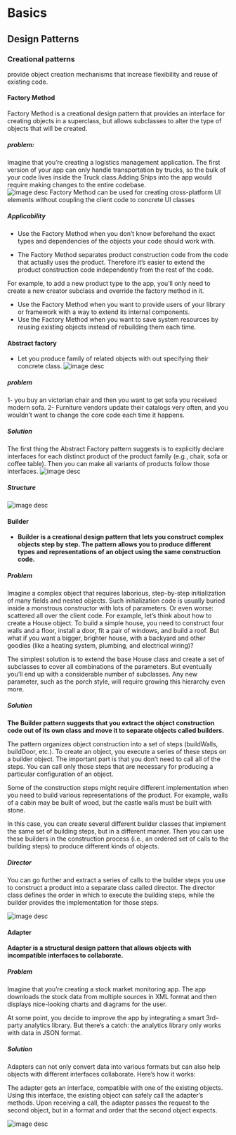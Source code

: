 # Basics
## Design Patterns
### Creational patterns
provide object creation mechanisms that increase flexibility and reuse of existing code.
#### Factory Method
Factory Method is a creational design pattern that provides an interface for creating objects in a superclass, but allows subclasses to alter the type of objects that will be created.

##### problem:
Imagine that you’re creating a logistics management application. The first version of your app can only handle transportation by trucks, so the bulk of your code lives inside the Truck class.Adding Ships into the app would require making changes to the entire codebase.    
![image desc](./imgs/factoryMethodStructure.png) 
Factory Method can be used for creating cross-platform UI elements without coupling the client code to concrete UI classes

##### Applicability
* Use the Factory Method when you don’t know beforehand the exact types and dependencies of the objects your code should work with.

* The Factory Method separates product construction code from the code that actually uses the product. Therefore it’s easier to extend  the product construction code independently from the rest of the code.

For example, to add a new product type to the app, you’ll only need to create a new creator subclass and override the factory method in it.

* Use the Factory Method when you want to provide users of your library or framework with a way to extend its internal components.
*  Use the Factory Method when you want to save system resources by reusing existing objects instead of rebuilding them each time.

#### Abstract factory
* Let you produce family of related objects with out specifying their concrete class.
![image desc](./imgs/ProductFamiliesAndTheirVariants.png)

##### problem
1- you buy an victorian chair and then you want to get sofa you received modern sofa.
2- Furniture vendors update their catalogs very often, and you wouldn’t want to change the core code each time it happens.

##### Solution
The first thing the Abstract Factory pattern suggests is to explicitly declare interfaces for each distinct product of the product family (e.g., chair, sofa or coffee table). Then you can make all variants of products follow those interfaces.
![image desc](./imgs/interfaceForEachDistinctProductFamily.png)
##### Structure
![image desc](./imgs/abstructClassStructure.png)

#### Builder
* **Builder is a creational design pattern that lets you construct complex objects step by step. The pattern allows you to produce different types and representations of an object using the same construction code.**
  
#####  Problem
Imagine a complex object that requires laborious, step-by-step initialization of many fields and nested objects. Such initialization code is usually buried inside a monstrous constructor with lots of parameters. Or even worse: scattered all over the client code.
For example, let’s think about how to create a House object. To build a simple house, you need to construct four walls and a floor, install a door, fit a pair of windows, and build a roof. But what if you want a bigger, brighter house, with a backyard and other goodies (like a heating system, plumbing, and electrical wiring)?

The simplest solution is to extend the base House class and create a set of subclasses to cover all combinations of the parameters. But eventually you’ll end up with a considerable number of subclasses. Any new parameter, such as the porch style, will require growing this hierarchy even more.

#####  Solution
**The Builder pattern suggests that you extract the object construction code out of its own class and move it to separate objects called builders.**

The pattern organizes object construction into a set of steps (buildWalls, buildDoor, etc.). To create an object, you execute a series of these steps on a builder object. The important part is that you don’t need to call all of the steps. You can call only those steps that are necessary for producing a particular configuration of an object.

Some of the construction steps might require different implementation when you need to build various representations of the product. For example, walls of a cabin may be built of wood, but the castle walls must be built with stone.

In this case, you can create several different builder classes that implement the same set of building steps, but in a different manner. Then you can use these builders in the construction process (i.e., an ordered set of calls to the building steps) to produce different kinds of objects.

##### Director
You can go further and extract a series of calls to the builder steps you use to construct a product into a separate class called director. The director class defines the order in which to execute the building steps, while the builder provides the implementation for those steps.

![image desc](./imgs/BuilderStructure.png)


#### Adapter
**Adapter is a structural design pattern that allows objects with incompatible interfaces to collaborate.**
##### Problem
Imagine that you’re creating a stock market monitoring app. The app downloads the stock data from multiple sources in XML format and then displays nice-looking charts and diagrams for the user.

At some point, you decide to improve the app by integrating a smart 3rd-party analytics library. But there’s a catch: the analytics library only works with data in JSON format.

##### Solution
Adapters can not only convert data into various formats but can also help objects with different interfaces collaborate. Here’s how it works:

The adapter gets an interface, compatible with one of the existing objects.
Using this interface, the existing object can safely call the adapter’s methods.
Upon receiving a call, the adapter passes the request to the second object, but in a format and order that the second object expects.

![image desc](./imgs/object-adapter-UML.png)
